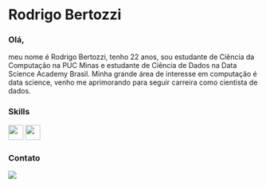 # Rodrigo Bertozzi

### Olá,
<!--
**rodrigobertozzi/rodrigobertozzi** is a ✨ _special_ ✨ repository because its `README.md` (this file) appears on your GitHub profile.
-->
meu nome é Rodrigo Bertozzi, tenho 22 anos, sou estudante de Ciência da Computação na PUC Minas e estudante de Ciência de Dados na Data Science Academy Brasil. Minha grande área de interesse em computação é data science, venho me aprimorando para seguir carreira como cientista de dados. 
### Skills
<div>
 <img height="30em" src="https://img.shields.io/badge/R-276DC3?style=for-the-badge&logo=r&logoColor=white"/>
 <img height="30em" src="https://img.shields.io/badge/Python-3776AB?style=for-the-badge&logo=python&logoColor=white"/>
</div>

### Contato
<div>

  <a href="https://www.linkedin.com/in/rodrigo-bertozzi-de-castro/" target="_blank"><img src="https://img.shields.io/badge/-LinkedIn-%230077B5?style=for-the-badge&logo=linkedin&logoColor=white" target="_blank"></a> 

